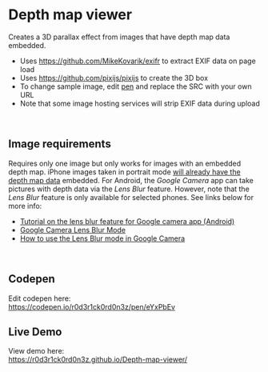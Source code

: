 # Depth map viewer
Creates a 3D parallax effect from images that have depth map data embedded.


* Uses https://github.com/MikeKovarik/exifr to extract EXIF data on page load 
* Uses https://github.com/pixijs/pixijs to create the 3D box
* To change sample image, edit [pen](https://codepen.io/r0d3r1ck0rd0n3z/pen/eYxPbEv) and replace the SRC with your own URL
* Note that some image hosting services will strip EXIF data during upload
<br>

## Image requirements

Requires only one image but only works for images with an embedded depth map. iPhone images taken in portrait mode [will already have the depth map data](https://developer.apple.com/documentation/avfoundation/additional_data_capture/capturing_photos_with_depth) embedded. For Android, the *Google Camera* app can take pictures with depth data via the *Lens Blur* feature. However, note that the *Lens Blur* feature is only available for selected phones. See links below for more info: 

* [Tutorial on the lens blur feature for Google camera app (Android)](https://www.youtube.com/watch?v=GmpmhvVlklc)
* [Google Camera Lens Blur Mode](https://www.youtube.com/watch?v=_CqXbX4i240)
* [How to use the Lens Blur mode in Google Camera](https://www.youtube.com/results?search_query=google+lens+blur)

<br>

## Codepen

Edit codepen here: <br>
https://codepen.io/r0d3r1ck0rd0n3z/pen/eYxPbEv
<br>


## Live Demo
View demo here: <br>
https://r0d3r1ck0rd0n3z.github.io/Depth-map-viewer/
